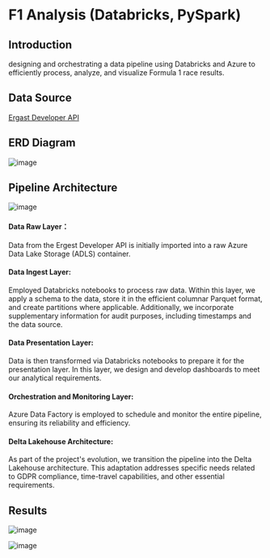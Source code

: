 # F1 Analysis (Databricks, PySpark)
## Introduction
designing and orchestrating a data pipeline using Databricks and Azure to efficiently process, analyze, and visualize Formula 1 race results.
## Data Source
[Ergast Developer API](http://ergast.com/mrd/)
## ERD Diagram
![image](https://github.com/jdenggao/Databricks-Spark-Data-Pipeline/assets/112433825/f7dedb49-52d0-4716-acc7-68a87f38e910)
## Pipeline Architecture
![image](https://github.com/jdenggao/Databricks-Spark-Data-Pipeline/assets/112433825/ae6ba2f4-c99f-4198-9035-43b04a15bb11)
#### Data Raw Layer：
Data from the Ergest Developer API is initially imported into a raw Azure Data Lake Storage (ADLS) container.
#### Data Ingest Layer:
Employed Databricks notebooks to process raw data. Within this layer, we apply a schema to the data, store it in the efficient columnar Parquet format, and create partitions where applicable. Additionally, we incorporate supplementary information for audit purposes, including timestamps and the data source.
#### Data Presentation Layer:
Data is then transformed via Databricks notebooks to prepare it for the presentation layer. In this layer, we design and develop dashboards to meet our analytical requirements.
#### Orchestration and Monitoring Layer:
Azure Data Factory is employed to schedule and monitor the entire pipeline, ensuring its reliability and efficiency.
#### Delta Lakehouse Architecture:
As part of the project's evolution, we transition the pipeline into the Delta Lakehouse architecture. This adaptation addresses specific needs related to GDPR compliance, time-travel capabilities, and other essential requirements.
## Results

![image](https://github.com/jdenggao/Databricks-Spark-Data-Pipeline/assets/112433825/6a652558-8533-4b9d-9db2-57afdb359802)

![image](https://github.com/jdenggao/Databricks-Spark-Data-Pipeline/assets/112433825/0732a590-c703-4c95-9579-b29ee783252f)
